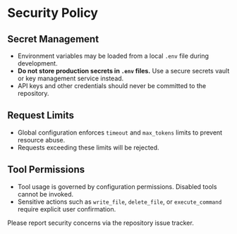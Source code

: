 # Security Policy

## Secret Management
- Environment variables may be loaded from a local `.env` file during development.
- **Do not store production secrets in `.env` files.** Use a secure secrets vault or key management service instead.
- API keys and other credentials should never be committed to the repository.

## Request Limits
- Global configuration enforces `timeout` and `max_tokens` limits to prevent resource abuse.
- Requests exceeding these limits will be rejected.

## Tool Permissions
- Tool usage is governed by configuration permissions. Disabled tools cannot be invoked.
- Sensitive actions such as `write_file`, `delete_file`, or `execute_command` require explicit user confirmation.

Please report security concerns via the repository issue tracker.
